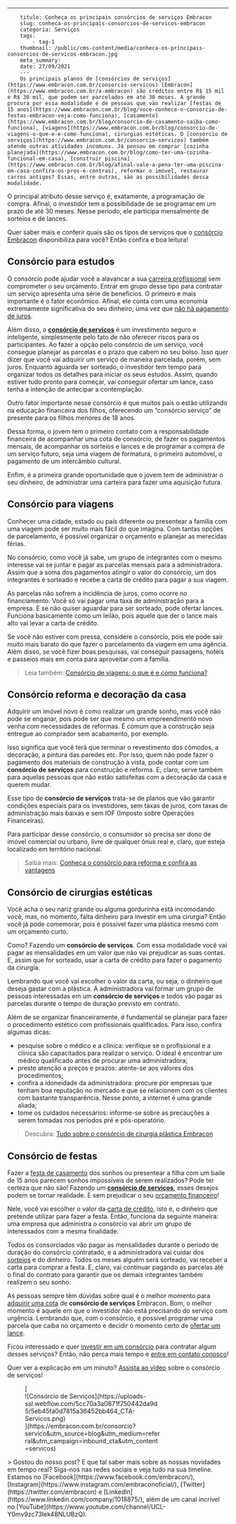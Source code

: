 ---
        titulo: Conheça os principais consórcios de serviços Embracon
        slug: conheca-os-principais-consorcios-de-servicos-embracon
        categoria: Serviços
        tags:
            - tag-1
        thumbnail: /public/cms-content/media/conheca-os-principais-consorcios-de-servicos-embracon.jpg
        meta_summary: 
        date: 27/09/2021
        ---
        Os principais planos de [consórcios de serviços](https://www.embracon.com.br/consorcio-servicos) [Embracon](https://www.embracon.com.br/a-embracon) são créditos entre R$ 15 mil e R$ 30 mil, que podem ser parcelados em até 30 meses. A grande procura por essa modalidade é de pessoas que vão realizar [festas de 15 anos](https://www.embracon.com.br/blog/voce-conhece-o-consorcio-de-festas-embracon-veja-como-funciona), [casamento](https://www.embracon.com.br/blog/consorcio-de-casamento-saiba-como-funciona), [viagens](https://www.embracon.com.br/blog/consorcio-de-viagens-o-que-e-e-como-funciona), cirurgias estéticas. O [consórcio de serviços](https://www.embracon.com.br/consorcio-servicos) também atende outras atividades incomuns. Já pensou em comprar [cozinha planejada](https://www.embracon.com.br/blog/como-ter-uma-cozinha-funcional-em-casa), [construir piscina](https://www.embracon.com.br/blog/afinal-vale-a-pena-ter-uma-piscina-em-casa-confira-os-pros-e-contras), reformar o imóvel, restaurar carros antigos? Essas, entre outras, são as possibilidades dessa modalidade.

O principal atributo desse serviço é, exatamente, a programação de compra. Afinal, o investidor tem a possibilidade de se programar em um prazo de até 30 meses. Nesse período, ele participa mensalmente de sorteios e de lances.

Quer saber mais e conferir quais são os tipos de serviços que o [consórcio Embracon](https://www.embracon.com.br/a-embracon) disponibiliza para você? Então confira e boa leitura!

Consórcio para estudos
----------------------

O consórcio pode ajudar você a alavancar a sua [carreira profissional](https://www.embracon.com.br/blog/quais-carreiras-estarao-em-alta-nos-proximos-anos-descubra-aqui) sem comprometer o seu orçamento. Entrar em grupo desse tipo para contratar um serviço apresenta uma série de benefícios. O primeiro e mais importante é o fator econômico. Afinal, ele conta com uma economia extremamente significativa do seu dinheiro, uma vez que [não há pagamento de juros](https://www.embracon.com.br/blog/consorcio-nao-tem-juros-entenda).

Além disso, o [**consórcio de serviços**](https://www.embracon.com.br/consorcio-servicos) é um investimento seguro e inteligente, simplesmente pelo fato de não oferecer riscos para os participantes. Ao fazer a opção pelo consórcio de um serviço, você consegue planejar as parcelas e o prazo que cabem no seu bolso. Isso quer dizer que você vai adquirir um serviço de maneira parcelada, porém, sem juros. Enquanto aguarda ser sorteado, o investidor tem tempo para organizar todos os detalhes para iniciar os seus estudos. Assim, quando estiver tudo pronto para começar, vai conseguir ofertar um lance, caso tenha a intenção de antecipar a contemplação.

Outro fator importante nesse consórcio é que muitos pais o estão utilizando na educação financeira dos filhos, oferecendo um “consórcio serviço” de presente para os filhos menores de 18 anos.

Dessa forma, o jovem tem o primeiro contato com a responsabilidade financeira de acompanhar uma cota de consórcio, de fazer os pagamentos mensais, de acompanhar os sorteios e lances e de programar a compra de um serviço futuro, seja uma viagem de formatura, o primeiro automóvel, o pagamento de um intercâmbio cultural.

Enfim, é a primeira grande oportunidade que o jovem tem de administrar o seu dinheiro, de administrar uma carteira para fazer uma aquisição futura.

Consórcio para viagens
----------------------

Conhecer uma cidade, estado ou país diferente ou presentear a família com uma viagem pode ser muito mais fácil do que imagina. Com tantas opções de parcelamento, é possível organizar o orçamento e planejar as merecidas férias.

No consórcio, como você já sabe, um grupo de integrantes com o mesmo interesse vai se juntar e pagar as parcelas mensais para a administradora. Assim que a soma dos pagamentos atingir o valor do consórcio, um dos integrantes é sorteado e recebe a carta de crédito para pagar a sua viagem.

As parcelas não sofrem a incidência de juros, como ocorre no financiamento. Você só vai pagar uma taxa de administração para a empresa. E se não quiser aguardar para ser sorteado, pode ofertar lances. Funciona basicamente como um leilão, pois aquele que der o lance mais alto vai levar a carta de crédito.

Se você não estiver com pressa, considere o consórcio, pois ele pode sair muito mais barato do que fazer o parcelamento da viagem em uma agência. Além disso, se você fizer boas pesquisas, vai conseguir passagens, hotéis e passeios mais em conta para aproveitar com a família.

> Leia também: [Consórcio de viagens: o que é e como funciona?](https://www.embracon.com.br/blog/consorcio-de-viagens-o-que-e-e-como-funciona)

Consórcio reforma e decoração da casa
-------------------------------------

Adquirir um imóvel novo é como realizar um grande sonho, mas você não pode se enganar, pois pode ser que mesmo um empreendimento novo venha com necessidades de reformas. É comum que a construção seja entregue ao comprador sem acabamento, por exemplo.

Isso significa que você terá que terminar o revestimento dos cômodos, a decoração, a pintura das paredes etc. Por isso, quem não pode fazer o pagamento dos materiais de construção à vista, pode contar com um **consórcio de serviços** para construção e reforma. E, claro, serve também para aquelas pessoas que não estão satisfeitas com a decoração da casa e querem mudar.

Esse tipo de **consórcio de serviços** trata-se de planos que vão garantir condições especiais para os investidores, sem taxas de juros, com taxas de administração mais baixas e sem IOF (Imposto sobre Operações Financeiras).

Para participar desse consórcio, o consumidor só precisa ser dono de imóvel comercial ou urbano, livre de qualquer ônus real e, claro, que esteja localizado em território nacional.

> Saiba mais: [Conheça o consórcio para reforma e confira as vantagens](https://www.embracon.com.br/blog/conheca-o-consorcio-para-reforma-e-confira-as-vantagens)

Consórcio de cirurgias estéticas
--------------------------------

Você acha o seu nariz grande ou alguma gordurinha está incomodando você, mas, no momento, falta dinheiro para investir em uma cirurgia? Então você já pode comemorar, pois é possível fazer uma plástica mesmo com um orçamento curto.

Como? Fazendo um **consórcio de serviços**. Com essa modalidade você vai pagar as mensalidades em um valor que não vai prejudicar as suas contas. E, assim que for sorteado, usar a carta de crédito para fazer o pagamento da cirurgia.

Lembrando que você vai escolher o valor da carta, ou seja, o dinheiro que deseja gastar com a plástica. A administradora vai formar um grupo de pessoas interessadas em um **consórcio de serviços** e todos vão pagar as parcelas durante o tempo de duração previsto em contrato.

Além de se organizar financeiramente, é fundamental se planejar para fazer o procedimento estético com profissionais qualificados. Para isso, confira algumas dicas:

- pesquise sobre o médico e a clínica: verifique se o profissional e a clínica são capacitados para realizar o serviço. O ideal é encontrar um médico qualificado antes de procurar uma administradora;
- preste atenção a preços e prazos: atente-se aos valores dos procedimentos;
- confira a idoneidade da administradora: procure por empresas que tenham boa reputação no mercado e que se relacionem com os clientes com bastante transparência. Nesse ponto, a internet é uma grande aliada;
- tome os cuidados necessários: informe-se sobre as precauções a serem tomadas nos períodos pré e pós-operatório.

> Descubra: [Tudo sobre o consórcio de cirurgia plástica Embracon](https://www.embracon.com.br/blog/tudo-sobre-o-consorcio-de-cirurgia-plastica-embracon)

Consórcio de festas
-------------------

Fazer a [festa de casamento](https://www.embracon.com.br/blog/consorcio-de-casamento-saiba-como-funciona) dos sonhos ou presentear a filha com um baile de 15 anos parecem sonhos impossíveis de serem realizados? Pode ter certeza que não são! Fazendo um [**consórcio de serviços**](https://www.embracon.com.br/blog/entenda-como-funciona-um-consorcio-para-festas), esses desejos podem se tornar realidade. E sem prejudicar o seu [orçamento financeiro](https://www.embracon.com.br/blog/planejamento-financeiro-um-guia-para-as-financas-nao-sairem-de-controle)!

Nele, você vai escolher o valor da [carta de crédito](https://www.embracon.com.br/blog/o-que-voce-precisa-saber-sobre-a-carta-de-credito-de-consorcios), isto é, o dinheiro que pretende utilizar para fazer a festa. Então, funciona da seguinte maneira: uma empresa que administra o consórcio vai abrir um grupo de interessados com a mesma finalidade.

Todos os consorciados vão pagar as mensalidades durante o período de duração do consórcio contratado, e a administradora vai cuidar dos [sorteios](https://www.embracon.com.br/conhecaoconsorcio/como-sao-realizados-os-sorteios-nas-assembleias) e do dinheiro. Todos os meses alguém será sorteado, vai receber a carta para comprar a festa. E, claro, vai continuar pagando as parcelas até o final do contrato para garantir que os demais integrantes também realizem o seu sonho.

As pessoas sempre têm dúvidas sobre qual é o melhor momento para [adquirir uma cota](https://www.embracon.com.br/conhecaoconsorcio/como-adquirir-uma-cota-de-consorcio) de **consórcio de serviços** Embracon. Bom, o melhor momento é aquele em que o investidor não está precisando do serviço com urgência. Lembrando que, com o consórcio, é possível programar uma parcela que caiba no orçamento e decidir o momento certo de [ofertar um lance](https://www.embracon.com.br/conhecaoconsorcio/como-ofertar-um-lance).

Ficou interessado e quer [investir em um consórcio](https://www.embracon.com.br/blog/8-motivos-que-comprovam-que-consorcio-e-investimento) para contratar algum desses serviços? Então, não perca mais tempo e [entre em contato conosco](https://www.embracon.com.br/)!

Quer ver a explicação em um minuto? [Assista ao vídeo](https://www.youtube.com/watch?v=-FO8uWuI4xY) sobre o consórcio de serviços!

<figure class="w-richtext-figure-type-image w-richtext-align-center" style="max-width:310px">[<div>![Consórcio de Serviços](https://uploads-ssl.webflow.com/5cc70a3a0871f750442da9d5/5eb45fa0d7815a36452bb464_CTA-Servicos.png)</div>](https://embracon.com.br/consorcio?servico&utm_source=blog&utm_medium=referral&utm_campaign=inbound_cta&utm_content=servicos)</figure>> Gostou do nosso post? E que tal saber mais sobre as nossas novidades em tempo real? Siga-nos nas redes sociais e veja tudo na sua timeline. Estamos no [Facebook](https://www.facebook.com/embracon/), [Instagram](https://www.instagram.com/embraconoficial/), [Twitter](https://twitter.com/embracon) e [LinkedIn](https://www.linkedin.com/company/1018875/), além de um canal incrível no [YouTube](https://www.youtube.com/channel/UCL-Y0mv9zc73Iek48NLUBzQ).
        